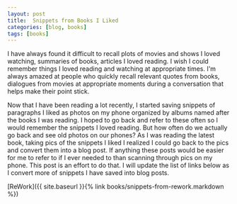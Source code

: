 ```yaml
---
layout: post
title:  Snippets from Books I Liked
categories: [blog, books]
tags: [books]
---
```


I have always found it difficult to recall plots of movies and shows I loved watching, summaries of books, articles I loved reading. I wish I could remember things I loved reading and watching at appropriate times. I'm always amazed at people who quickly recall relevant quotes from books, dialogues from movies at appropriate moments during a conversation that helps make their point stick.


Now that I have been reading a lot recently, I started saving snippets of paragraphs I liked as photos on my phone organized by albums named after the books I was reading. I hoped to go back and refer to these often so I would remember the snippets I loved reading. But how often do we actually go back and see old photos on our phones? As I was reading the latest book, taking pics of the snippets I liked I realized I could go back to the pics and convert them into a blog post. If anything these posts would be easier for me to refer to if I ever needed to than scanning through pics on my phone. This post is an effort to do that. I will update the list of links below as I convert more of snippets I have saved into blog posts.

[ReWork]({{ site.baseurl }}{% link books/snippets-from-rework.markdown %})
